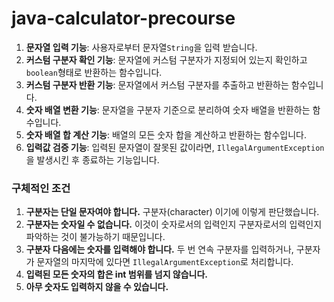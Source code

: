 # java-calculator-precourse
1. **문자열 입력 기능**: 사용자로부터 문자열``String``을 입력 받습니다.
2. **커스텀 구분자 확인 기능**: 문자열에 커스텀 구분자가 지정되어 있는지 확인하고 ``boolean``형태로 반환하는 함수입니다.
3. **커스텀 구분자 반환 기능**: 문자열에서 커스텀 구분자를 추출하고 반환하는 함수입니다.
4. **숫자 배열 변환 기능**: 문자열을 구분자 기준으로 분리하여 숫자 배열을 반환하는 함수입니다.
5. **숫자 배열 합 계산 기능**: 배열의 모든 숫자 합을 계산하고 반환하는 함수입니다.
6. **입력값 검증 기능**: 입력된 문자열이 잘못된 값이라면, ``IllegalArgumentException``을 발생시킨 후 종료하는 기능입니다. 

### 구체적인 조건
1. **구분자는 단일 문자여야 합니다.** 구분자(character) 이기에 이렇게 판단했습니다.
2. **구분자는 숫자일 수 없습니다.** 이것이 숫자로서의 입력인지 구분자로서의 입력인지 파악하는 것이 불가능하기 때문입니다.
3. **구분자 다음에는 숫자를 입력해야 합니다.** 두 번 연속 구분자를 입력하거나, 구분자가 문자열의 마지막에 있다면 ``IllegalArgumentException``로 처리합니다.
4. **입력된 모든 숫자의 합은 int 범위를 넘지 않습니다.**
5. **아무 숫자도 입력하지 않을 수 있습니다.**